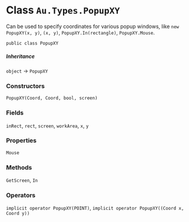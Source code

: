 # Class `Au.Types.PopupXY`

Can be used to specify coordinates for various popup windows, like `new PopupXY(x, y)`, `(x, y)`, `PopupXY.In(rectangle)`, `PopupXY.Mouse`.

```
public class PopupXY
```

##### Inheritance

`object` → `PopupXY`

### Constructors

`PopupXY(Coord, Coord, bool, screen)`

### Fields

`inRect`, `rect`, `screen`, `workArea`, `x`, `y`

### Properties

`Mouse`

### Methods

`GetScreen`, `In`

### Operators

`implicit operator PopupXY(POINT)`, `implicit operator PopupXY((Coord x, Coord y))`
